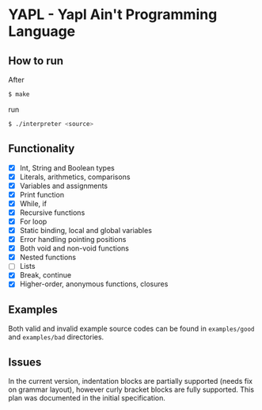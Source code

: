 # YAPL - Yapl Ain't Programming Language

## How to run
After 
```bash
$ make
``` 

run 
```bash
$ ./interpreter <source>
```

## Functionality

- [x] Int, String and Boolean types
- [x] Literals, arithmetics, comparisons
- [x] Variables and assignments
- [x] Print function
- [x] While, if
- [x] Recursive functions
- [x] For loop
- [x] Static binding, local and global variables
- [x] Error handling pointing positions
- [x] Both void and non-void functions
- [x] Nested functions
- [ ] Lists
- [x] Break, continue
- [x] Higher-order, anonymous functions, closures

## Examples
Both valid and invalid example source codes can be found in `examples/good` and `examples/bad` directories.

## Issues
In the current version, indentation blocks are partially supported (needs fix on grammar layout), however curly bracket blocks are fully supported.
This plan was documented in the initial specification. 
